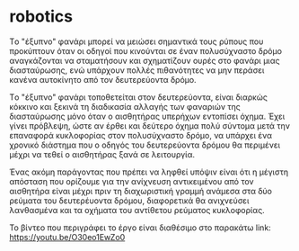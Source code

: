 # robotics
Tο "έξυπνο" φανάρι μπορεί να μειώσει σημαντικά τους ρύπους που προκύπτουν όταν οι οδηγοί που κινούνται σε έναν πολυσύχναστο δρόμο αναγκάζονται να σταματήσουν και σχηματίζουν ουρές στο φανάρι μιας διασταύρωσης, ενώ υπάρχουν πολλές πιθανότητες να μην περάσει κανένα αυτοκίνητο από τον δευτερεύοντα δρόμο. 

Tο "έξυπνο" φανάρι τοποθετείται στον δευτερεύοντα, είναι διαρκώς κόκκινο και ξεκινά τη διαδικασία αλλαγής των φαναριών της διασταύρωσης μόνο όταν ο αισθητήρας υπερήχων εντοπίσει όχημα. Έχει γίνει πρόβλεψη, ώστε αν έρθει και δεύτερο όχημα πολύ σύντομα μετά την επαναφορά κυκλοφορίας στον πολυσύχναστο δρόμο, να υπάρχει ένα χρονικό διάστημα που ο οδηγός του δευτερεύοντα δρόμου θα περιμένει μέχρι να τεθεί ο αισθητήρας ξανά σε λειτουργία.

Ένας ακόμη παράγοντας που πρέπει να ληφθεί υπόψιν είναι ότι η μέγιστη απόσταση που ορίζουμε για την ανίχνευση αντικειμένου από τον αισθητήρα είναι μέχρι πριν τη διαχωριστική γραμμή ανάμεσα στα δύο ρεύματα του δευτερέυοντα δρόμου, διαφορετικά θα ανιχνεύσει λανθασμένα και τα οχήματα του αντίθετου ρεύματος κυκλοφορίας.

Το βίντεο που περιγράφει το έργο είναι διαθέσιμο στο παρακάτω link:
https://youtu.be/O30eo1EwZo0






